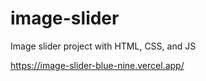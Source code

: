 # image-slider
Image slider project with HTML, CSS, and JS

https://image-slider-blue-nine.vercel.app/
